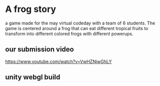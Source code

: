 # A frog story
a game made for the may virtual codeday with a team of 6 students. The game is centered around a frog that can eat different tropical fruits to transform into different colored frogs with different powerups.
## our submission video
https://www.youtube.com/watch?v=VwHZNjwGhLY

## unity webgl build
